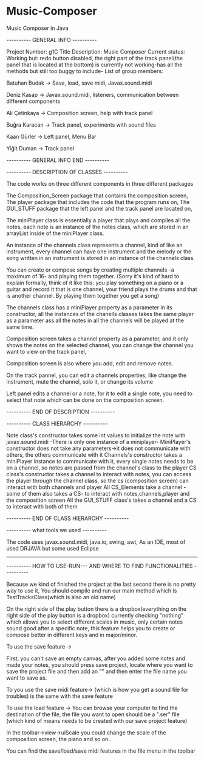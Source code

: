 # Music-Composer
Music Composer in Java

---------- GENERAL INFO ----------

Project Number: g1C
Title Description: Music Composer
Current status: Working but: redo button disabled, the right part of the track panel(the panel that is located at the bottom) is currently not working-has all the methods but still too buggy to include-
List of group members:

Batuhan Budak -> Save, load, save midi, Javax.sound.midi

Deniz Kasap -> Javax.sound.midi, listeners, communication between different components

Ali Çetinkaya -> Composition screen, help with track panel

Buğra Karacan -> Track panel, experiments with sound files

Kaan Gürler -> Left panel, Menu Bar

Yiğit Duman -> Track panel

---------- GENERAL INFO END ----------


---------- DESCRIPTION OF CLASSES ---------- 

The code works on three different components in three different packages

The Composition_Screen package that contains the composition screen,
The player package that includes the code that the program runs on,
The GUI_STUFF package that the left panel and the track panel are located on,

The miniPlayer class is essentially a player that plays and compiles all the notes, each note is an instance
of the notes class, which are stored in an arrayList inside of the miniPlayer class.

An instance of the channels class represents a channel, kind of like an instrument, every channel can have one instrument
and the melody or the song written in an instrument is stored in an instance of the channels class.

You can create or compose songs by creating multiple channels -a maximum of 16- and playing them together.
(Sorry it's kind of hard to explain formally, think of it like this: you play something on a piano or a guitar and record it
that is one channel, your friend plays the drums and that is another channel. By playing them together you get a song)
 
The channels class has a miniPlayer property as a parameter in its constructor, all the instances of the chanells
classes takes the same player as a parameter ass all the notes in all the channels will be played at the same time.

Composition screen takes a channel property as a parameter, and it only shows the notes on the selected channel,
you can change the channel you want to view on the track panel,

Composition screen is also where you add, edit and remove notes.

On the track pannel, you can edit a channels properties, like change the instrument, mute the channel, solo it, or change its volume

Left panel edits a channel or a note, for it to edit a single note, you need to select that note which can be done on the composition screen.

---------- END OF DESCRIPTION ----------

---------- CLASS HIERARCHY ----------

Note class's constructor takes some int values to initialize the note with javax.sound.midi
-There is only one instance of a miniplayer- MiniPlayer's constructor does not take any parameters->it does not communicate with others, the others communicate with it
Channels's constructor takes a miniPlayer instance to communicate with it, every single notes needs to be on a channel, so notes are passed from the channel's class to the player
CS class's constructor takes a channel to interact with notes, you can access the player through the channel class, so the cs (composition screen) can interact with both channels and player
All CS_Elements take a channel -some of them also takes a CS- to interact with notes,channels,player and the composition screen
All the GUI_STUFF class's takes a channel and a CS to interact with both of them

---------- END OF CLASS HIERARCHY ----------

---------- what tools we used ----------

The code uses javax.sound.midi, java.io, swing, awt,
As an IDE, most of used DRJAVA but some used Eclipse

---------------------------------------------------------------------------

---------- HOW TO USE-RUN--- AND WHERE TO FIND FUNCTIONALITIES ----------

Because we kind of finished the project at the last second there is no pretty way to use it,
You should compile and run our main method which is TestTracksClass(which is also an old name)

On the right side of the play button there is a dropbox(everything on the right side of the play button is a dropbox) currently checking "nothing" which allows you to select different scales
in music, only certain notes sound good after a specific note, this feature helps you to create or compose better in different keys and in major/minor.

To use the save feature ->

First, you can't save an empty canvas, after you added some notes and made your notes, you should press save project,
locate where you want to save the project file and then add an "\" and then enter the file name you want to save as.

To you use the save midi feature-> (which is how you get a sound file for troubles)
is the same with the save feature

To use the load feature ->
You can browse your computer to find the destination of the file, the file you want to open should be a ".ser" file (which kind of means needs to be created with our save project feature)

In the toolbar->view->uiScale you could change the scale of the composition screen, the piano and so on..

You can find the save/load/save midi features in the file menu in the toolbar



